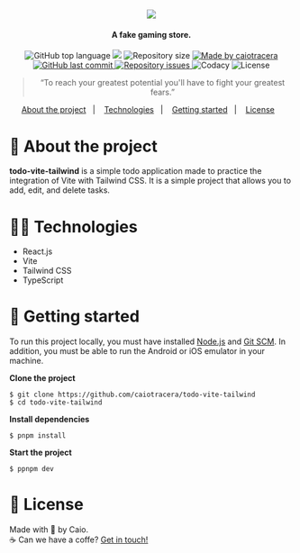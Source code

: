 <h1 align="center">
  <img src="./.github/images/logo.svg" />
</h1>

<h4 align="center">A fake gaming store.</h4>

<p align="center">
  <img alt="GitHub top language" src="https://img.shields.io/github/languages/top/caiotracera/todo-vite-tailwind?color=F231A5">
  <img src="https://img.shields.io/github/languages/count/caiotracera/todo-vite-tailwind?color=F231A5">
  <img alt="Repository size" src="https://img.shields.io/github/repo-size/caiotracera/todo-vite-tailwind?color=F231A5">
  <a href="https://www.linkedin.com/in/caiotracera/">
    <img alt="Made by caiotracera" src="https://img.shields.io/badge/made%20by-caiotracera-%230172B3?color=F231A5">
  </a>
  <br />
  <a href="https://github.com/caiotracera/todo-vite-tailwind/commits/master">
    <img alt="GitHub last commit" src="https://img.shields.io/github/last-commit/caiotracera/todo-vite-tailwind?color=F231A5">
  </a>
  <a href="https://github.com/caiotracera/todo-vite-tailwind/issues">
    <img alt="Repository issues" src="https://img.shields.io/github/issues/caiotracera/todo-vite-tailwind?color=F231A5">
  </a>
  <img alt="Codacy" src="https://img.shields.io/codacy/grade/958fd1cb7f3b4bf1995c977fc645cc88?color=F231A5" />
  <img alt="License" src="https://img.shields.io/badge/license-MIT-brightgreen?color=F231A5"/>
</p>

<blockquote align="center">
“To reach your greatest potential you'll have to fight your greatest fears.”
</blockquote>

<p align="center">
  <a href="#rocket-about-the-project">About the project</a>&nbsp;&nbsp;&nbsp;|&nbsp;&nbsp;&nbsp;
  <a href="#man_technologist-technologies">Technologies</a>&nbsp;&nbsp;&nbsp;|&nbsp;&nbsp;&nbsp;
  <a href="#wrench-getting-started">Getting started</a>&nbsp;&nbsp;&nbsp;|&nbsp;&nbsp;&nbsp;
  <a href="#memo-license">License</a>&nbsp;&nbsp;&nbsp;
</p>

# :rocket: About the project

<b>todo-vite-tailwind</b> is a simple todo application made to practice the integration of Vite with Tailwind CSS.
It is a simple project that allows you to add, edit, and delete tasks.

# :man_technologist: Technologies

* React.js
* Vite
* Tailwind CSS
* TypeScript

# :wrench: Getting started

To run this project locally, you must have installed <a href="https://nodejs.org/en/" target="_blank">Node.js</a>
and <a href="https://git-scm.com/" target="_blank">Git SCM</a>. In addition, you must be able to run the Android or iOS emulator in your machine.

<b>Clone the project</b>

```shell
$ git clone https://github.com/caiotracera/todo-vite-tailwind
$ cd todo-vite-tailwind
```
<b>Install dependencies</b>

```shell
$ pnpm install
```

<b>Start the project</b>

```shell
$ ppnpm dev
```

# :memo: License

Made with :sparkling_heart: by Caio.
<br />
:coffee: Can we have a coffe? <a href="https://www.linkedin.com/in/caiotracera/">Get in touch!</a>
